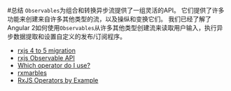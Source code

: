 #总结
`Observables`为组合和转换异步流提供了一组灵活的API。 它们提供了许多功能来创建来自许多其他类型的流，以及操纵和变换它们。 我们已经了解了Angular 2如何使用`Observables`从许多其他类型创建流来读取用户输入，执行异步数据提取和设置自定义的发布/订阅程序。

* [rxjs 4 to 5 migration](https://github.com/ReactiveX/rxjs/blob/master/MIGRATION.md)
* [rxjs Observable API](http://reactivex.io/rxjs/class/es6/Observable.js~Observable.html)
* [Which operator do I use?](https://xgrommx.github.io/rx-book/content/which_operator_do_i_use/instance_operators.html)
* [rxmarbles](http://rxmarbles.com/)
* [RxJS Operators by Example](https://gist.github.com/btroncone/d6cf141d6f2c00dc6b35#file-rxjs_operators_by_example-md)